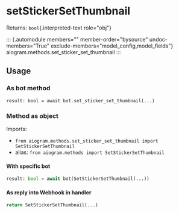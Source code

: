 # setStickerSetThumbnail

Returns: `bool`{.interpreted-text role="obj"}

::: {.automodule members="" member-order="bysource" undoc-members="True" exclude-members="model_config,model_fields"}
aiogram.methods.set_sticker_set_thumbnail
:::

## Usage

### As bot method

``` 
result: bool = await bot.set_sticker_set_thumbnail(...)
```

### Method as object

Imports:

-   `from aiogram.methods.set_sticker_set_thumbnail import SetStickerSetThumbnail`
-   alias: `from aiogram.methods import SetStickerSetThumbnail`

#### With specific bot

``` python
result: bool = await bot(SetStickerSetThumbnail(...))
```

#### As reply into Webhook in handler

``` python
return SetStickerSetThumbnail(...)
```
